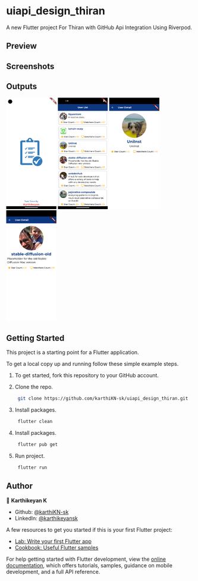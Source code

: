 # uiapi_design_thiran

A new Flutter project For Thiran with GitHub Api Integration Using Riverpod.

## Preview

## Screenshots

<h2 id="Outputs">Outputs</h2>
<p><img height= "300" src="screenshots/Screenshot_1696149286.png" alt="output1" />
<img height= "300" src="screenshots/Screenshot_1696149013.png" alt="output2" />
<img height= "300" src="screenshots/Screenshot_1696149044.png" alt="output3" />
<img height= "300" src="screenshots/Screenshot_1696149055.png" alt="output4" />
</p>

## Getting Started

This project is a starting point for a Flutter application.

To get a local copy up and running follow these simple example steps.

1. To get started, fork this repository to your GitHub account.

2. Clone the repo.
   ```sh
    git clone https://github.com/karthiKN-sk/uiapi_design_thiran.git
   ```
3. Install packages.
   ```sh
    flutter clean
   ```
4. Install packages.
   ```sh
    flutter pub get
   ```
5. Run project.
   ```sh
    flutter run
   ```

## Author

👤 **Karthikeyan K**

- Github: [@karthiKN-sk](https://github.com/karthiKN-sk)
- LinkedIn: [@karthikeyansk](https://www.linkedin.com/in/karthikeyansk/)

A few resources to get you started if this is your first Flutter project:

- [Lab: Write your first Flutter app](https://docs.flutter.dev/get-started/codelab)
- [Cookbook: Useful Flutter samples](https://docs.flutter.dev/cookbook)

For help getting started with Flutter development, view the
[online documentation](https://docs.flutter.dev/), which offers tutorials,
samples, guidance on mobile development, and a full API reference.
